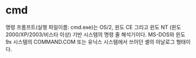 cmd
===
명령 프롬프트(실행 파일이름: cmd.exe)는 OS/2, 윈도 CE 그리고 윈도 NT (윈도 2000/XP/2003/비스타 이상) 기반 시스템의 명령 줄 해석기이다. MS-DOS와 윈도 9x 시스템의 COMMAND.COM 또는 유닉스 시스템에서 쓰이던 셸의 아날로그 형태이다.
